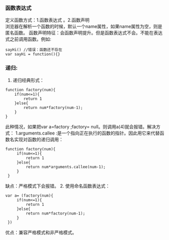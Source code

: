 ### 函数表达式
定义函数方式：1.函数表达式 。2.函数声明  
浏览器在解析一个函数的时候，默认一个name属性，如果name属性为空，则是匿名函数。
函数声明特征：会函数声明提升。但是函数表达式不会。不能在表达式之前调用函数。例如:
```
sayHi() //错误：函数还不存在
var sayHi = function(){}
```
### 递归:
1. 递归经典形式：
 ```
 function factory(num){
     if(num<=1){
         return 1
     }else{
         return num*factory(num-1);
     }
 }
```
此种情况，如果把var a=factory ;factory= null。则调用a(4)就会报错。解决方式：
1.arguments.callee :是一个指向正在执行的函数的指针。因此用它来代替函数名实现对函数的递归调用：
```
function factory(num){
     if(num<=1){
         return 1
     }else{
         return num*arguments.callee(num-1);
     }
 }
```
缺点：严格模式下会报错。
2. 使用命名函数表达式：
```
var a= (factory(num){
     if(num<=1){
         return 1
     }else{
         return num*factory(num-1);
     }
 })
```
优点：兼容严格模式和非严格模式。



